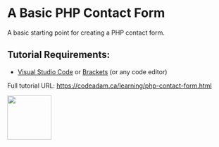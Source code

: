 # A Basic PHP Contact Form

A basic starting point for creating a PHP contact form. 

## Tutorial Requirements:

* [Visual Studio Code](https://code.visualstudio.com/) or [Brackets](http://brackets.io/) (or any code editor)

Full tutorial URL: https://codeadam.ca/learning/php-contact-form.html

<a href="https://codeadam.ca">
<img src="https://codeadam.ca/images/code-block.png" width="100">
</a>
